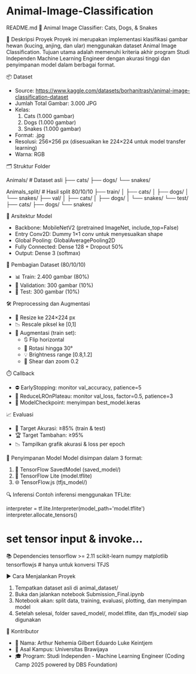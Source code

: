 # Animal-Image-Classification

README.md
🐍 Animal Image Classifier: Cats, Dogs, & Snakes

📝 Deskripsi Proyek
Proyek ini merupakan implementasi klasifikasi gambar hewan (kucing, anjing, dan ular) menggunakan dataset Animal Image Classification. Tujuan utama adalah memenuhi kriteria akhir program Studi Independen Machine Learning Engineer dengan akurasi tinggi dan penyimpanan model dalam berbagai format.

📦 Dataset
- Source: https://www.kaggle.com/datasets/borhanitrash/animal-image-classification-dataset
- Jumlah Total Gambar: 3.000 JPG
- Kelas:
    1. Cats (1.000 gambar)
    2. Dogs (1.000 gambar)
    3. Snakes (1.000 gambar)
- Format: .jpg
- Resolusi: 256×256 px (disesuaikan ke 224×224 untuk model transfer learning)
- Warna: RGB

🗂️ Struktur Folder

Animals/        # Dataset asli
├── cats/
├── dogs/
└── snakes/

Animals_split/      # Hasil split 80/10/10
├── train/
│   ├── cats/
│   ├── dogs/
│   └── snakes/
├── val/
│   ├── cats/
│   ├── dogs/
│   └── snakes/
└── test/
    ├── cats/
    ├── dogs/
    └── snakes/

🧠 Arsitektur Model
- Backbone: MobileNetV2 (pretrained ImageNet, include_top=False)
- Entry Conv2D: Dummy 1×1 conv untuk menyesuaikan shape
- Global Pooling: GlobalAveragePooling2D
- Fully Connected: Dense 128 + Dropout 50%
- Output: Dense 3 (softmax)

🔀 Pembagian Dataset (80/10/10)
- 📊 Train: 2.400 gambar (80%)
- 🧪 Validation: 300 gambar (10%)
- 🧾 Test: 300 gambar (10%)

🛠️ Preprocessing dan Augmentasi
- 🔄 Resize ke 224×224 px
- 📉 Rescale piksel ke [0,1]
- 🧬 Augmentasi (train set):
    - 🔃 Flip horizontal
    - 🔁 Rotasi hingga 30°
    - 💡 Brightness range [0.8,1.2]
    - 📐 Shear dan zoom 0.2

⏱️ Callback
- ⛔ EarlyStopping: monitor val_accuracy, patience=5
- 🔄 ReduceLROnPlateau: monitor val_loss, factor=0.5, patience=3
- 💾 ModelCheckpoint: menyimpan best_model.keras

📈 Evaluasi
- 🎯 Target Akurasi: ≥85% (train & test)
- 🏆 Target Tambahan: ≥95%
- 📉 Tampilkan grafik akurasi & loss per epoch

💾 Penyimpanan Model 
Model disimpan dalam 3 format:
1. 🧠 TensorFlow SavedModel (saved_model/)
2. 📱 TensorFlow Lite (model.tflite)
3. 🌐 TensorFlow.js (tfjs_model/)

🔍 Inferensi
Contoh inferensi menggunakan TFLite:

interpreter = tf.lite.Interpreter(model_path='model.tflite')
interpreter.allocate_tensors()
# set tensor input & invoke...

📚 Dependencies
tensorflow >= 2.11
scikit-learn
numpy
matplotlib
tensorflowjs  # hanya untuk konversi TFJS

▶️ Cara Menjalankan Proyek
1. Tempatkan dataset asli di animal_dataset/
2. Buka dan jalankan notebook Submission_Final.ipynb
3. Notebook akan: split data, training, evaluasi, plotting, dan menyimpan model
4. Setelah selesai, folder saved_model/, model.tflite, dan tfjs_model/ siap digunakan

👤 Kontributor
- 📛 Nama: Arthur Nehemia Gilbert Eduardo Luke Keintjem
- 🏫 Asal Kampus: Universitas Brawijaya
- 🎓 Program: Studi Independen - Machine Learning Engineer (Coding Camp 2025 powered by DBS Foundation)
